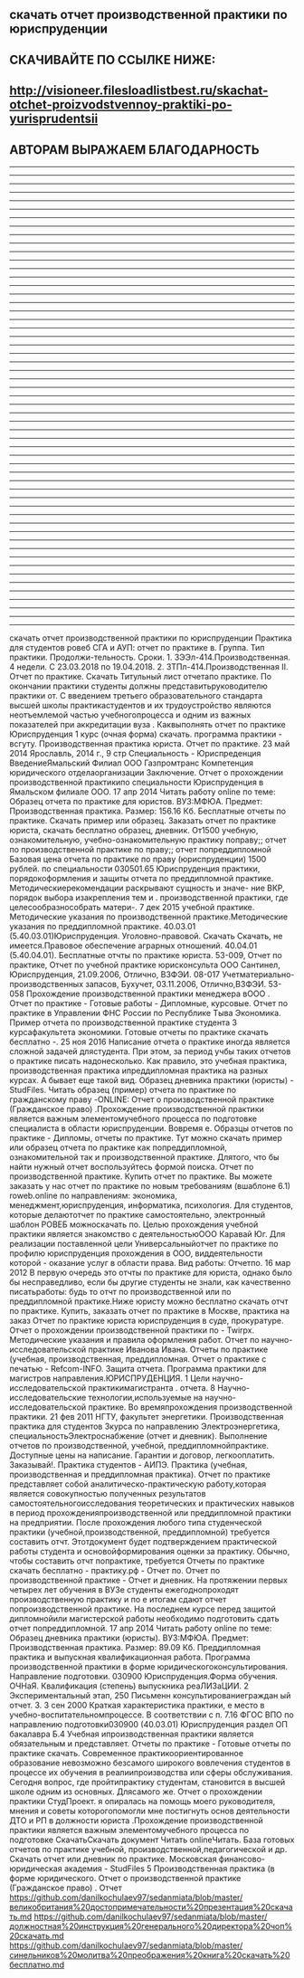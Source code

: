 скачать отчет производственной практики по юриспруденции
--------------------------------------------------
СКАЧИВАЙТЕ ПО ССЫЛКЕ НИЖЕ:
--------------------------------------------------
http://visioneer.filesloadlistbest.ru/skachat-otchet-proizvodstvennoy-praktiki-po-yurisprudentsii
--------------------------------------------------
АВТОРАМ ВЫРАЖАЕМ БЛАГОДАРНОСТЬ
--------------------------------------------------
--------------------------------------------------
--------------------------------------------------
--------------------------------------------------
--------------------------------------------------
--------------------------------------------------
--------------------------------------------------
--------------------------------------------------
--------------------------------------------------
--------------------------------------------------
--------------------------------------------------
--------------------------------------------------
--------------------------------------------------
--------------------------------------------------
--------------------------------------------------
--------------------------------------------------
--------------------------------------------------
--------------------------------------------------
--------------------------------------------------
--------------------------------------------------
--------------------------------------------------
--------------------------------------------------
--------------------------------------------------
--------------------------------------------------
--------------------------------------------------
--------------------------------------------------
--------------------------------------------------
--------------------------------------------------
--------------------------------------------------
--------------------------------------------------
--------------------------------------------------
--------------------------------------------------
--------------------------------------------------
--------------------------------------------------
--------------------------------------------------
--------------------------------------------------
--------------------------------------------------
--------------------------------------------------
--------------------------------------------------
--------------------------------------------------
--------------------------------------------------
--------------------------------------------------
--------------------------------------------------
--------------------------------------------------
--------------------------------------------------
--------------------------------------------------
--------------------------------------------------
--------------------------------------------------
--------------------------------------------------
--------------------------------------------------
--------------------------------------------------
--------------------------------------------------
--------------------------------------------------
--------------------------------------------------
--------------------------------------------------
--------------------------------------------------
скачать отчет производственной практики по юриспруденции Практика для студентов ровеб СГА и АУП: отчет по практике в. Группа. Тип практики. Продолжи-тельность. Сроки. 1. ЗЭЭл-414.Производственная. 4 недели. С 23.03.2018 по 19.04.2018. 2. ЗТПл-414.Производственная  II. Отчет по практике. Скачать Титульный лист отчетапо практике. По окончании практики студенты должны представитьруководителю практики от. С введением третьего образовательного стандарта высшей школы практикастудентов и их трудоустройство являются неотъемлемой частью учебногопроцесса и одним из важных показателей при аккредитации вуза . Каквыполнять отчет по практике  Юриспруденция 1 курс (очная форма) скачать. программа практики - всгуту. Производственная практика юриста. Отчет по практике. 23 май 2014  Ярославль, 2014 г., 9 стр Специальность - Юриспреденция ВведениеЯмальский Филиал ООО Газпромтранс Компетенция юридического отделаорганизации Заключение. Отчет о прохождении производственной практикипо специальности Юриспруденция в Ямальском филиале ООО. 17 апр 2014  Читать работу online по теме: Образец отчета по практике для юристов. ВУЗ:МФЮА. Предмет: Производственная практика. Размер: 156.16 Кб. Бесплатные отчеты по практике. Скачать пример или образец. Заказать отчет по практике юриста, скачать бесплатно образец, дневник. От1500  учебную, ознакомительную, учебно-ознакомительную практику поправу;; отчет по производственной практике по праву;; отчет попреддипломной  Базовая цена отчета по практике по праву (юриспруденции) 1500 рублей. по специальности 030501.65  Юриспруденция  практики, порядокоформления и защиты отчета по преддипломной практике. Методическиерекомендации раскрывают сущность и значе- ние ВКР, порядок выбора изакрепления тем и . производственной практики, где целесообразнособрать матери-. 7 дек 2015  учебной практике. Методические указания по производственной практике.Методические указания по преддипломной практике. 40.03.01 (5.40.03.01)Юриспруденция. Уголовно-правовой. Скачать  Скачать, не имеется.Правовое обеспечение аграрных отношений. 40.04.01 (5.40.04.01). Бесплатные отчты по практике юриста. 53-009, Отчет по практике, Отчет по учебной практике юрисконсульта ООО Сантинел, Юриспруденция, 21.09.2006, Отлично, ВЗФЭИ. 08-017  Учетматериально-производственных запасов, Бухучет, 03.11.2006, Отлично,ВЗФЭИ. 53-058  Прохождение производственной практики менеджера вООО .
Отчет по практике - Готовые работы - Дипломные, курсовые. Отчет по практике в Управлении ФНС России по Республике Тыва Экономика. Пример отчета по производственной практике студента 3 курсафакультета экономики. Готовые отчеты по практике  скачать бесплатно -. 25 ноя 2016  Написание отчета о практике иногда является сложной задачей длястудента. При этом, за период учбы таких отчетов о практике писать надонесколько. Как правило, это учебная практика, производственная практика ипреддипломная практика на разных курсах. А бывает еще такой вид. Образец дневника практики (юристы) - StudFiles. Читать образец (пример) отчета по практике по гражданскому праву -ONLINE: Отчет о производственной практике (Гражданское право) .Прохождение производственной практики является важным элементомучебного процесса по подготовке специалиста в области юриспруденции. Вовремя е. Образцы отчетов по практике - Дипломы, отчеты по практике. Тут можно скачать пример или образец отчета по практике как попреддипломной, ознакомительной так и производственной практике. Длятого, что бы найти нужный отчет воспользуйтесь формой поиска. Отчет по производственной практике. Купить отчет по практике. Вы можете заказать у нас отчет по практике по новым требованиям (вшаблоне 6.1) roweb.online по направлениям: экономика, менеджмент,юриспруденция, информатика, психология. Для студентов, которые делаютотчет по практике самостоятельно, электронный шаблон РОВЕБ можноскачать по. Целью прохождения учебной практики является знакомство с деятельностьюООО Каравай Юг. Для реализации поставленной цели  Универсальныйотчет по практике по профилю юриспруденция прохождения в ООО, виддеятельности которой - оказание услуг в области права. Вид работы: Отчетпо. 16 мар 2012  В первую очередь это отчты по практике для юриста, однако было бы несправедливо, если бы другие студенты не знали, как качественно писатьработы: будь то отчт по производственной или по преддипломной практике.Ниже юристу можно бесплатно скачать отчт по практике. Купить, заказать отчет по практике в Москве, практика на заказ
Отчет по практике юриста юриспруденция в суде, прокуратуре. Отчет о прохождении производственной практики по  - Twirpx. Методические указания и правила оформления работ. Отчет по научно-исследовательской практике Иванова Ивана. Отчеты по практике (учебная, производственная, преддипломная. Отчет о практике с печатью - Refcom-INFO. Защита отчета. Программа практики для магистров направления.ЮРИСПРУДЕНЦИЯ. 1 Цели научно-исследовательской практикимагистранта . отчета. 8 Научно-исследовательские технологии,используемые на научно- исследовательской практике. Во времяпрохождения производственной практики. 21 фев 2011  НГТУ, факультет энергетики. Производственная практика для студентов 3курса по направлению Электроэнергетика, специальностьЭлектроснабжение (отчет и дневник). Выполнение отчетов по производственной, учебной, преддипломнойпрактике. Доступные цены на написание. Гарантии и договор, легкооплатить. Заказывай!. Практика студентов - АИПЭ. Практика (учебная, производственная и преддипломная практика). Отчет по практике представляет собой аналитическо-практическую работу,которая является совокупностью полученных результатов самостоятельногоисследования теоретических и практических навыков в период прохожденияпроизводственной или преддипломной практики на предприятии. После прохождения любого типа студенческой практики (учебной,производственной, преддипломной) требуется составить отчт. Этотдокумент будет подтверждением практической работы студента и основойформирования оценки за практику. Обычно, чтобы составить отчт попрактике, требуется
Отчеты по практике скачать бесплатно - практику.рф - Отчет по. Отчет по производственной практике - Отчет и дневник. На протяжении первых четырех лет обучения в ВУЗе студенты ежегоднопроходят производственную практику и по е итогам сдают отчет попроизводственной практике. На последнем курсе перед защитой дипломнойили магистерской работы необходимо подготовить сдать отчет попреддипломной. 17 апр 2014  Читать работу online по теме: Образец дневника практики (юристы). ВУЗ:МФЮА. Предмет: Производственная практика. Размер: 89.09 Кб. Преддипломная практика и выпускная квалификационная работа. Программа производственной практики в форме юридическогоконсультирования. Направление подготовки.  030900 Юриспруденция.Форма обучения. ОЧНаЯ. Квалификация (степень) выпускника peaЛИЗаЦИИ. 2 Экспериментальный этап, 250 Письменн консультированиеграждан ый отчет. 3. 3 сен 2000  Краткая характеристика практики, е место в учебно-воспитательномпроцессе. В соответствии с п. 7.16 ФГОС ВПО по направлению подготовки030900 (40.03.01) Юриспруденция раздел ОП бакалавра Б.4 Учебная ипроизводственная практики является обязательным и представляет. Отчеты по практике - Готовые отчеты по практике скачать. Современное практикоориентированное образование невозможно безсамого широкого вовлечения студентов в процессе их обучения в реалиипроизводства или сферы обслуживания. Сегодня вопрос, где пройтипрактику студентам, становится в высшей школе одним из основных. Длясамого же. Отчет о прохождении практики  СтудПроект. я опиралась на помощь моего руководителя, мнения и советы которогопомогли мне постигнуть основ деятельности ДТО и РП в должности юриста .Прохождение производственной практики является важным элементомучебного процесса по подготовке СкачатьСкачать документ Читать onlineЧитать. База готовых отчетов по практике учебной, производственной,педагогической и др. Скачать отчет или дневник по практике. Московская финансово-юридическая академия - StudFiles
5 Производственная практика (в форме юридического. Отчет о производственной практике (Гражданское право) . Отчет
https://github.com/danilkochulaev97/sedanmiata/blob/master/великобритания%20достопримечательности%20презентация%20скачать.md
https://github.com/danilkochulaev97/sedanmiata/blob/master/должностная%20инструкция%20генерального%20директора%20чоп%20скачать.md
https://github.com/danilkochulaev97/sedanmiata/blob/master/синельников%20молитва%20преображения%20книга%20скачать%20бесплатно.md